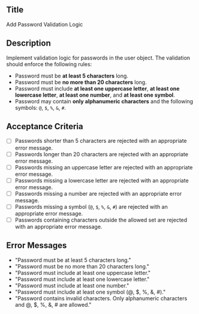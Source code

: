 ## Title
Add Password Validation Logic

## Description
Implement validation logic for passwords in the user object. The validation should enforce the following rules:

- Password must be **at least 5 characters** long.
- Password must be **no more than 20 characters** long.
- Password must include **at least one uppercase letter**, **at least one lowercase letter**, **at least one number**, and **at least one symbol**.
- Password may contain **only alphanumeric characters** and the following symbols: `@`, `$`, `%`, `&`, `#`.

## Acceptance Criteria
- [ ] Passwords shorter than 5 characters are rejected with an appropriate error message.
- [ ] Passwords longer than 20 characters are rejected with an appropriate error message.
- [ ] Passwords missing an uppercase letter are rejected with an appropriate error message.
- [ ] Passwords missing a lowercase letter are rejected with an appropriate error message.
- [ ] Passwords missing a number are rejected with an appropriate error message.
- [ ] Passwords missing a symbol (`@`, `$`, `%`, `&`, `#`) are rejected with an appropriate error message.
- [ ] Passwords containing characters outside the allowed set are rejected with an appropriate error message.

## Error Messages
- "Password must be at least 5 characters long."
- "Password must be no more than 20 characters long."
- "Password must include at least one uppercase letter."
- "Password must include at least one lowercase letter."
- "Password must include at least one number."
- "Password must include at least one symbol (@, $, %, &, #)."
- "Password contains invalid characters. Only alphanumeric characters and @, $, %, &, # are allowed."